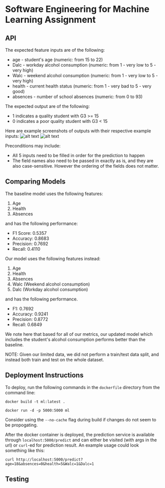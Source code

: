 # Software Engineering for Machine Learning Assignment

## API

The expected feature inputs are of the following:
- age - student's age (numeric: from 15 to 22)
- Dalc - workday alcohol consumption (numeric: from 1 - very low to 5 - very high)
- Walc - weekend alcohol consumption (numeric: from 1 - very low to 5 - very high)
- health - current health status (numeric: from 1 - very bad to 5 - very good)
- absences - number of school absences (numeric: from 0 to 93)

The expected output are of the following:
- 1 indicates a quality student with G3 >= 15
- 0 indicates a poor quality student with G3 < 15

Here are example screenshots of outputs with their respective example inputs:
![alt text](https://files.slack.com/files-pri/T02E7E44761-F02LP5E852L/image.png?pub_secret=da47a7e6b0)
![alt text](https://files.slack.com/files-pri/T02E7E44761-F02KZAFFH26/image.png?pub_secret=53cfc30e91)

Preconditions may include:
- All 5 inputs need to be filled in order for the prediction to happen
- The field names also need to be passed in exactly as is, and they are also case-sensitive. However the ordering of the fields does not matter. 

## Comparing Models

The baseline model uses the following features:

1. Age
2. Health
3. Absences

and has the following performance:

- F1 Score: 0.5357
- Accuracy: 0.8683
- Precision: 0.7692
- Recall: 0.4110

Our model uses the following features instead:

1. Age
2. Health
3. Absences
4. Walc (Weekend alcohol consumption)
5. Dalc (Workday alcohol consumption)

and has the following performance.

- F1: 0.7692
- Accuracy: 0.9241
- Precision: 0.8772
- Recall: 0.6849

We note here that based for all of our metrics, our updated model which includes the student's alcohol consumption performs better than the baseline. 

NOTE: Given our limited data, we did not perform a train/test data split, and instead both train and test on the whole dataset.


## Deployment Instructions
To deploy, run the following commands in the `dockerfile` directory from the command line:

```
docker build -t ml:latest .

docker run -d -p 5000:5000 ml
```
Consider using the `--no-cache` flag during build if changes do not seem to be propogating. 

After the docker container is deployed, the prediction service is available through `localhost:5000/predict` and can either be visited (with args in the url) or `curl`-ed for prediction result. An example usage could look something like this:

```
curl http://localhost:5000/predict?age=18&absences=0&health=5&Walc=1&Dalc=1
```

## Testing
